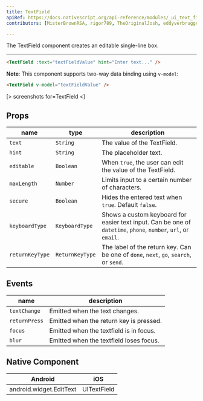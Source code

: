 ```yaml
---
title: TextField
apiRef: https://docs.nativescript.org/api-reference/modules/_ui_text_field_
contributors: [MisterBrownRSA, rigor789, TheOriginalJosh, eddyverbruggen]

---
```


The TextField component creates an editable single-line box.

---

```html
<TextField :text="textFieldValue" hint="Enter text..." />
```

**Note**: This component supports two-way data binding using `v-model`:

```html
<TextField v-model="textFieldValue" />
```

[> screenshots for=TextField <]

## Props

| name | type | description |
|------|------|-------------|
| `text` | `String` | The value of the TextField.
| `hint` | `String` | The placeholder text.
| `editable` | `Boolean` | When `true`, the user can edit the value of the TextField.
| `maxLength` | `Number` | Limits input to a certain number of characters.
| `secure` | `Boolean` | Hides the entered text when `true`. Default `false`.
| `keyboardType` | `KeyboardType` | Shows a custom keyboard for easier text input. Can be one of `datetime`, `phone`, `number`, `url`, or `email`.
| `returnKeyType` | `ReturnKeyType` | The label of the return key. Can be one of `done`, `next`, `go`, `search`, or `send`.

## Events

| name | description |
|------|-------------|
| `textChange`| Emitted when the text changes.
| `returnPress`| Emitted when the return key is pressed.
| `focus`| Emitted when the textfield is in focus.
| `blur`| Emitted when the textfield loses focus.

## Native Component
| Android | iOS |
|---------|-----|
| android.widget.EditText | UITextField
